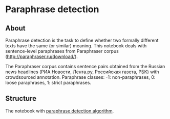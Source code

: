 # Paraphrase detection
## About
Paraphrase detection is the task to define whether two formally different texts have the same (or similar) meaning.
This notebook deals with sentence-level paraphrases from Paraphraser corpus (http://paraphraser.ru/download/). 

The Paraphraser corpus contains sentence pairs obtained from the Russian news headlines (РИА Новости, Лента.ру, Российская газета, РБК) with crowdsourced annotation. Paraphrase classes: -1: non-paraphrases, 0: loose paraphrases, 1: strict paraphrases.

## Structure
The notebook with [paraphrase detection algorithm](https://github.com/annatrn0/paraphrase_detection/blob/main/Paraphrase_detection.ipynb).
